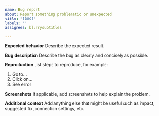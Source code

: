 ```yaml
---
name: Bug report
about: Report something problematic or unexpected
title: "[BUG]"
labels: ''
assignees: blurrysubtitles

---
```


**Expected behavior**
Describe the expected result.

**Bug description**
Describe the bug as clearly and concisely as possible.

**Reproduction**
List steps to reproduce, for example:
1. Go to...
2. Click on...
3. See error

**Screenshots**
If applicable, add screenshots to help explain the problem.

**Additional context**
Add anything else that might be useful such as impact, suggested fix, connection settings, etc.
